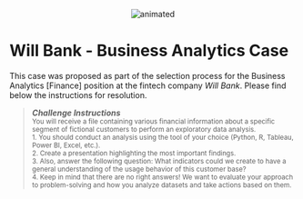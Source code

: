 <p align="center">
  <img src="https://mir-s3-cdn-cf.behance.net/project_modules/disp/83e7a4135849601.61ef29b81a88e.gif" alt="animated"/>
</p>


# Will Bank - Business Analytics Case

This case was proposed as part of the selection process for the Business Analytics [Finance] position at the fintech company *Will Bank*. Please find below the instructions for resolution.


>*__Challenge Instructions__* 
<br> <sub> You will receive a file containing various financial information about a specific segment of fictional customers to perform an exploratory data analysis. </sub>
 <br> <sub> 1. You should conduct an analysis using the tool of your choice (Python, R, Tableau, Power BI, Excel, etc.).  </sub>
<br> <sub> 2. Create a presentation highlighting the most important findings.</sub>
<br> <sub> 3. Also, answer the following question: What indicators could we create to have a general understanding of the usage behavior of this customer base?</sub>
<br> <sub> 4. Keep in mind that there are no right answers! We want to evaluate your approach to problem-solving and how you analyze datasets and take actions based on them.</sub>

